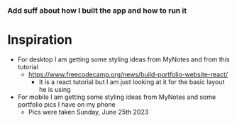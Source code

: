 ### Add suff about how I built the app and how to run it

# Inspiration
* For desktop I am getting some styling ideas from MyNotes and from this tutorial
    * https://www.freecodecamp.org/news/build-portfolio-website-react/
        * It is a react tutorial but I am just looking at it for the basic layout he is using
* For mobile I am getting some styling ideas from MyNotes and some portfolio pics I have on my phone
    * Pics were taken Sunday, June 25th 2023